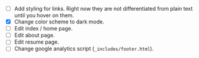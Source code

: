 - [ ] Add styling for links. Right now they are not differentiated from plain text until you hover on them.
- [x] Change color scheme to dark mode.
- [ ] Edit index / home page.
- [ ] Edit about page.
- [ ] Edit resume page.
- [ ] Change google analytics script (`_includes/footer.html`).